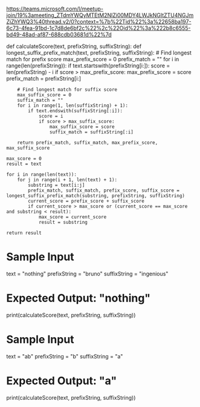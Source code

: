 
https://teams.microsoft.com/l/meetup-join/19%3ameeting_ZTdmYWQyMTEtM2NlZi00MDY4LWJkNGItZTU4NGJmZjZhYWQ3%40thread.v2/0?context=%7b%22Tid%22%3a%22658ba197-6c73-4fea-91bd-1c7d8de6bf2c%22%2c%22Oid%22%3a%222b8c6555-bd49-48ad-af87-688cdb03681d%22%7d

def calculateScore(text, prefixString, suffixString):
    def longest_suffix_prefix_match(text, prefixString, suffixString):
        # Find longest match for prefix score
        max_prefix_score = 0
        prefix_match = ""
        for i in range(len(prefixString)):
            if text.startswith(prefixString[i:]):
                score = len(prefixString) - i
                if score > max_prefix_score:
                    max_prefix_score = score
                    prefix_match = prefixString[i:]

        # Find longest match for suffix score
        max_suffix_score = 0
        suffix_match = ""
        for i in range(1, len(suffixString) + 1):
            if text.endswith(suffixString[:i]):
                score = i
                if score > max_suffix_score:
                    max_suffix_score = score
                    suffix_match = suffixString[:i]

        return prefix_match, suffix_match, max_prefix_score, max_suffix_score

    max_score = 0
    result = text

    for i in range(len(text)):
        for j in range(i + 1, len(text) + 1):
            substring = text[i:j]
            prefix_match, suffix_match, prefix_score, suffix_score = longest_suffix_prefix_match(substring, prefixString, suffixString)
            current_score = prefix_score + suffix_score
            if current_score > max_score or (current_score == max_score and substring < result):
                max_score = current_score
                result = substring

    return result

# Sample Input
text = "nothing"
prefixString = "bruno"
suffixString = "ingenious"

# Expected Output: "nothing"
print(calculateScore(text, prefixString, suffixString))

# Sample Input
text = "ab"
prefixString = "b"
suffixString = "a"

# Expected Output: "a"
print(calculateScore(text, prefixString, suffixString))
